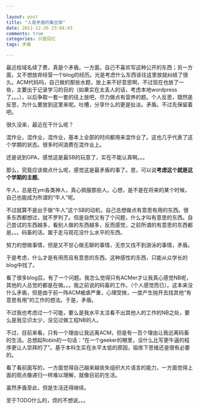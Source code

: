 ```yaml
---

layout: post
title: "人是矛盾的集合体"
date: 2011-12-26 23:04:43
comments: true
categories: 只是回忆
tags: 矛盾

---
```


最近给域名续了费，真是个矛盾。一方面，自己不喜欢写这种公开的东西；另一方面，又不想放弃经营一个blog的经历。光是考虑什么东西该往这里放就纠结了很久。ACM代码吗，自己做的那些水题，放上来不好意思啊，不过现在也放了一些，主要出于记录学习的目的（如果实在太丢人的话，考虑本地wordpress了。。。），以后争取一套一套的往上放吧，尽力做点有营养的题。个人反思，既然是反思，为什么要放到这里来呢。吐槽，分享什么的更是扯淡。矛盾。不过先保留着吧。

很久没来，最近在干什么呢？

混作业，混作业，混作业，基本上全部的时间都用来混作业了。这也几乎代表了这个学期的状态。很多时间浪费在混作业上。

还是说到GPA，感觉这是最SB的玩意了，实在不能认真啊。。。

那么，究竟应该做点什么呢，感觉这是最矛盾的事了。恩，可以说**考虑这个就是这个学期的主题**。

牛人，总是在ym各类神人，真心佩服那些人。心想，是不是在将来的某个时候，自己也能成为所谓的“牛人”呢。

不过就算不是出于做“牛人”这个SB的动机，自己总想做点有意思有用的东西。很多东西都想过，就不罗列了。但是自然又有了个问题，什么才叫有意思的东西。自己尝试的东西越多，看别人做的东西越多，反而感觉，之前所谓的有意思的东西都是。。。码畜的活。属于走马观花没什么水平的东西。

努力的想做事情，但是又不甘心做无聊的事情，无奈又找不到游泳的事情，矛盾。

于是考虑，什么才是有用而且有意思的东西。这种感性的东西，只能从众学长的blog中找了。

看了很多blog后，有了一个问题。我怎么觉得只有ACMer才让我真心感觉NB呢，其他的人总觉的都是在做。。。我之前说的码畜的工作。（个人感觉而已）。这本来没什么矛盾，但是由于前一阵ACM被虐严重，心理受挫，一度产生抛开去找其他“有意思有用”的工作的想法。于是，矛盾。

不过我也考虑过一个可能，要么是我水平太洼看不出其他人的工作的NB之处，要么是我见识太少，没见过做工程NB的人。

不过，目前来看，只有一个理由让我远离ACM，但是有一百个理由让我远离码畜的生活。总想起Robin的一句话：“在一个geeker的眼里，没什么比写更牛逼的程序更让人崇拜的了”。基于本科生实在水平太低的原因，锻炼下思维还是很有必要的。

看了看前面写的，一方面觉得自己越来越丧失组织大片语言的能力，一方面觉得上面的观点像递归一样难以理解，就像目前的生活。

虽然矛盾至此，但是生活还得继续。

至于TODO什么的，烦的不想说。。。